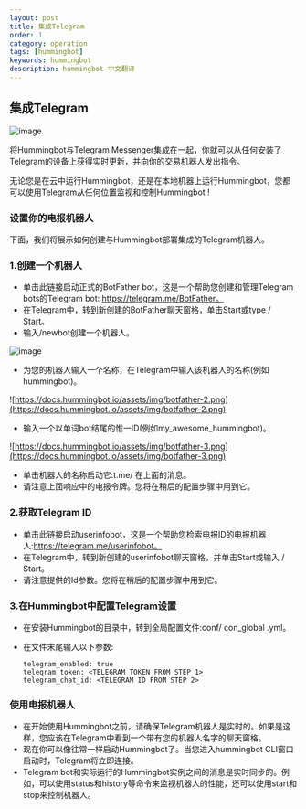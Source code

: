 ```yaml
---
layout: post
title: 集成Telegram
order: 1
category: operation
tags: [hummingbot]
keywords: hummingbot
description: hummingbot 中文翻译
---
```


## 集成Telegram

![image](https://docs.hummingbot.io/assets/img/telegram.png)

将Hummingbot与Telegram Messenger集成在一起，你就可以从任何安装了Telegram的设备上获得实时更新，并向你的交易机器人发出指令。

无论您是在云中运行Hummingbot，还是在本地机器上运行Hummingbot，您都可以使用Telegram从任何位置监视和控制Hummingbot !

### 设置你的电报机器人

下面，我们将展示如何创建与Hummingbot部署集成的Telegram机器人。

### 1.创建一个机器人

- 单击此链接启动正式的BotFather bot，这是一个帮助您创建和管理Telegram bots的Telegram bot: https://telegram.me/BotFather。
- 在Telegram中，转到新创建的BotFather聊天窗格，单击Start或type / Start。
- 输入/newbot创建一个机器人。

![image](https://docs.hummingbot.io/assets/img/botfather-1.png)

- 为您的机器人输入一个名称，在Telegram中输入该机器人的名称(例如hummingbot)。

![https://docs.hummingbot.io/assets/img/botfather-2.png](https://docs.hummingbot.io/assets/img/botfather-2.png)

- 输入一个以单词bot结尾的惟一ID(例如my_awesome_hummingbot)。

![https://docs.hummingbot.io/assets/img/botfather-3.png](https://docs.hummingbot.io/assets/img/botfather-3.png)

- 单击机器人的名称启动它:t.me/<YOUR BOT NAME> 在上面的消息。
- 请注意上面响应中的电报令牌。您将在稍后的配置步骤中用到它。


### 2.获取Telegram ID

- 单击此链接启动userinfobot，这是一个帮助您检索电报ID的电报机器人:https://telegram.me/userinfobot。
- 在Telegram中，转到新创建的userinfobot聊天窗格，并单击Start或输入 / Start。
- 请注意提供的Id参数。您将在稍后的配置步骤中用到它。

### 3.在Hummingbot中配置Telegram设置

- 在安装Hummingbot的目录中，转到全局配置文件:conf/ con_global .yml。
- 在文件末尾输入以下参数:

      telegram_enabled: true
      telegram_token: <TELEGRAM TOKEN FROM STEP 1>
      telegram_chat_id: <TELEGRAM ID FROM STEP 2>
      
### 使用电报机器人

- 在开始使用Hummingbot之前，请确保Telegram机器人是实时的。如果是这样，您应该在Telegram中看到一个带有您的机器人名字的聊天窗格。
- 现在你可以像往常一样启动Hummingbot了。当您进入hummingbot CLI窗口启动时，Telegram将立即连接。
- Telegram bot和实际运行的Hummingbot实例之间的消息是实时同步的。例如，可以使用status和history等命令来监视机器人的性能，还可以使用start和stop来控制机器人。
